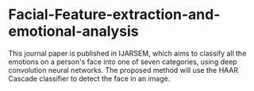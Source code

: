 # Facial-Feature-extraction-and-emotional-analysis
This journal paper is published in IJARSEM, which aims to classify all the emotions on a person's face into one of seven categories, using deep convolution neural networks. The proposed method will use the HAAR Cascade classifier to detect the face in an image.
